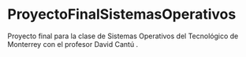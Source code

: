 # ProyectoFinalSistemasOperativos
Proyecto final para la clase de Sistemas Operativos del Tecnológico de Monterrey con el profesor David Cantú .
